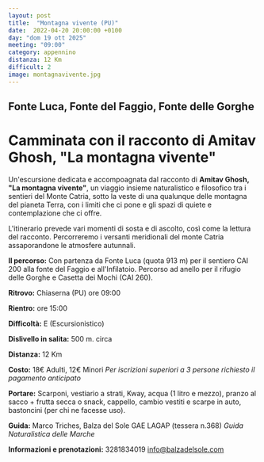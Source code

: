 ```yaml
---
layout: post
title:  "Montagna vivente (PU)"
date:  2022-04-20 20:00:00 +0100
day: "dom 19 ott 2025"
meeting: "09:00"
category: appennino
distanza: 12 Km
difficult: 2
image: montagnavivente.jpg
---
```


## Fonte Luca, Fonte del Faggio, Fonte delle Gorghe

# Camminata con il racconto di Amitav Ghosh, "La montagna vivente"

Un'escursione dedicata e accompoagnata dal racconto di **Amitav Ghosh, "La montagna vivente"**, un viaggio insieme naturalistico e filosofico tra i sentieri del Monte Catria, sotto la veste di una qualunque delle montagna del pianeta Terra, con i limiti che ci pone e gli spazi di quiete e contemplazione che ci offre.

L'itinerario prevede vari momenti di sosta e di ascolto, così come la lettura del racconto. Percorreremo i versanti meridionali del monte Catria assaporandone le atmosfere autunnali.

**Il percorso:** Con partenza da Fonte Luca (quota 913 m) per il sentiero CAI 200 alla fonte del Faggio e all'Infilatoio. Percorso ad anello per il rifugio delle Gorghe e Casetta dei Mochi (CAI 260).

**Ritrovo:** Chiaserna (PU) ore 09:00

**Rientro:** ore 15:00 

**Difficoltà:** E (Escursionistico)

**Dislivello in salita:**  500 m. circa

**Distanza:** 12 Km

**Costo:** 18€ Adulti, 12€ Minori
*Per iscrizioni superiori a 3 persone richiesto il pagamento anticipato*

**Portare:** Scarponi, vestiario a strati, Kway, acqua (1 litro e mezzo), pranzo al sacco + frutta secca o snack, cappello, cambio vestiti e scarpe in auto, bastoncini (per chi ne facesse uso).

**Guida:** Marco Triches, Balza del Sole GAE LAGAP (tessera n.368)
*Guida Naturalistica delle Marche*

**Informazioni e prenotazioni:** 3281834019 info@balzadelsole.com
